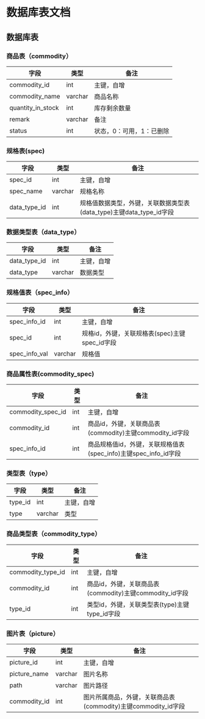 # 数据库表文档

## 数据库表

### 商品表（commodity）

| 字段              | 类型    | 备注                     |
| ----------------- | ------- | ------------------------ |
| commodity_id      | int     | 主键，自增               |
| commodity_name    | varchar | 商品名称                 |
| quantity_in_stock | int     | 库存剩余数量             |
| remark            | varchar | 备注                     |
| status            | int     | 状态，0：可用，1：已删除 |

### 规格表(spec)

| 字段         | 类型    | 备注                                                         |
| ------------ | ------- | ------------------------------------------------------------ |
| spec_id      | int     | 主键，自增                                                   |
| spec_name    | varchar | 规格名称                                                     |
| data_type_id | int     | 规格值数据类型，外键，关联数据类型表(data_type)主键data_type_id字段 |

### 数据类型表（data_type）

| 字段         | 类型    | 备注       |
| ------------ | ------- | ---------- |
| data_type_id | int     | 主键，自增 |
| data_type    | varchar | 数据类型   |

### 规格值表（spec_info）
| 字段          | 类型    | 备注       |
| ------------- | ------- | ---------- |
| spec_info_id | int | 主键，自增 |
| spec_id       | int     | 规格id，外键，关联规格表(spec)主键spec_id字段 |
| spec_info_val | varchar | 规格值                                              |

### 商品属性表(commodity_spec)

| 字段              | 类型 | 备注                                                         |
| ----------------- | ---- | ------------------------------------------------------------ |
| commodity_spec_id | int  | 主键，自增                                                   |
| commodity_id      | int  | 商品id，外键，关联商品表(commodity)主键commodity_id字段      |
| spec_info_id      | int  | 商品规格值id，外键，关联规格值表(spec_info)主键spec_info_id字段 |


### 类型表（type）

| 字段    | 类型    | 备注       |
| ------- | ------- | ---------- |
| type_id | int     | 主键，自增 |
| type    | varchar | 类型       |

### 商品类型表（commodity_type）

| 字段              | 类型 | 备注                                                    |
| ----------------- | ---- | ------------------------------------------------------- |
| commodity_type_id | int  | 主键，自增                                              |
| commodity_id      | int  | 商品id，外键，关联商品表(commodity)主键commodity_id字段 |
| type_id           | int  | 类型id，外键，关联类型表(type)主键type_id字段           |

### 图片表（picture）

| 字段         | 类型    | 备注                                                         |
| ------------ | ------- | ------------------------------------------------------------ |
| picture_id   | int     | 主键，自增                                                   |
| picture_name | varchar | 图片名称                                                     |
| path         | varchar | 图片路径                                                     |
| commodity_id | int     | 图片所属商品，外键，关联商品表(commodity)主键commodity_id字段 |

